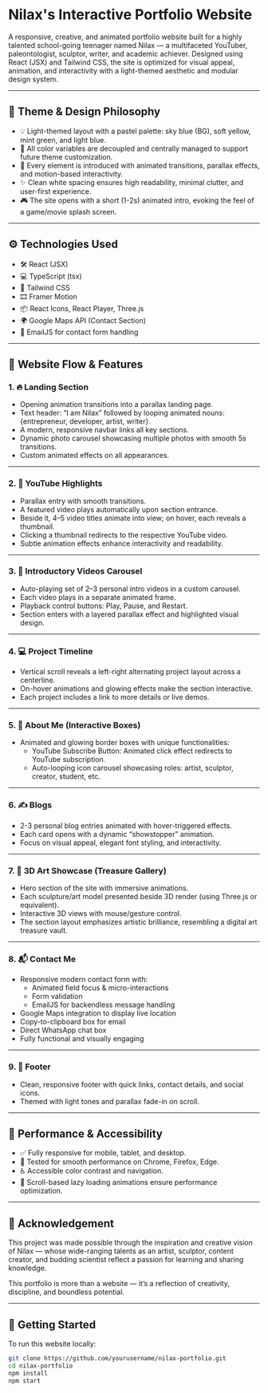 # Nilax's Interactive Portfolio Website

A responsive, creative, and animated portfolio website built for a highly talented school-going teenager named Nilax — a multifaceted YouTuber, paleontologist, sculptor, writer, and academic achiever. Designed using React (JSX) and Tailwind CSS, the site is optimized for visual appeal, animation, and interactivity with a light-themed aesthetic and modular design system.

---

## 🌈 Theme & Design Philosophy

- 💡 Light-themed layout with a pastel palette: sky blue (BG), soft yellow, mint green, and light blue.
- 🎨 All color variables are decoupled and centrally managed to support future theme customization.
- 🧠 Every element is introduced with animated transitions, parallax effects, and motion-based interactivity.
- ✨ Clean white spacing ensures high readability, minimal clutter, and user-first experience.
- 🎮 The site opens with a short (1-2s) animated intro, evoking the feel of a game/movie splash screen.

---

## ⚙️ Technologies Used

- 🛠️ React (JSX)
- 💻 TypeScript (tsx)
- 🎨 Tailwind CSS
- 🎞️ Framer Motion
- 📦 React Icons, React Player, Three.js
- 🌍 Google Maps API (Contact Section)
- 📩 EmailJS for contact form handling

---

## 🔗 Website Flow & Features

### 1. 🔥 Landing Section

- Opening animation transitions into a parallax landing page.
- Text header: “I am Nilax” followed by looping animated nouns: {entrepreneur, developer, artist, writer}.
- A modern, responsive navbar links all key sections.
- Dynamic photo carousel showcasing multiple photos with smooth 5s transitions.
- Custom animated effects on all appearances.

---

### 2. 🎥 YouTube Highlights

- Parallax entry with smooth transitions.
- A featured video plays automatically upon section entrance.
- Beside it, 4–5 video titles animate into view; on hover, each reveals a thumbnail.
- Clicking a thumbnail redirects to the respective YouTube video.
- Subtle animation effects enhance interactivity and readability.

---

### 3. 🧠 Introductory Videos Carousel

- Auto-playing set of 2–3 personal intro videos in a custom carousel.
- Each video plays in a separate animated frame.
- Playback control buttons: Play, Pause, and Restart.
- Section enters with a layered parallax effect and highlighted visual design.

---

### 4. 💻 Project Timeline

- Vertical scroll reveals a left-right alternating project layout across a centerline.
- On-hover animations and glowing effects make the section interactive.
- Each project includes a link to more details or live demos.

---

### 5. 👤 About Me (Interactive Boxes)

- Animated and glowing border boxes with unique functionalities:
  - YouTube Subscribe Button: Animated click effect redirects to YouTube subscription.
  - Auto-looping icon carousel showcasing roles: artist, sculptor, creator, student, etc.
---

### 6. ✍️ Blogs

- 2-3 personal blog entries animated with hover-triggered effects.
- Each card opens with a dynamic “showstopper” animation.
- Focus on visual appeal, elegant font styling, and interactivity.

---

### 7. 🗿 3D Art Showcase (Treasure Gallery)

- Hero section of the site with immersive animations.
- Each sculpture/art model presented beside 3D render (using Three.js or equivalent).
- Interactive 3D views with mouse/gesture control.
- The section layout emphasizes artistic brilliance, resembling a digital art treasure vault.

---

### 8. 📬 Contact Me

- Responsive modern contact form with:
  - Animated field focus & micro-interactions
  - Form validation
  - EmailJS for backendless message handling
- Google Maps integration to display live location
- Copy-to-clipboard box for email
- Direct WhatsApp chat box
- Fully functional and visually engaging

---

### 9. 🔻 Footer

- Clean, responsive footer with quick links, contact details, and social icons.
- Themed with light tones and parallax fade-in on scroll.

---

## 🎯 Performance & Accessibility

- ✅ Fully responsive for mobile, tablet, and desktop.
- 🧪 Tested for smooth performance on Chrome, Firefox, Edge.
- ♿ Accessible color contrast and navigation.
- 🔁 Scroll-based lazy loading animations ensure performance optimization.

---

## 🙌 Acknowledgement

This project was made possible through the inspiration and creative vision of Nilax — whose wide-ranging talents as an artist, sculptor, content creator, and budding scientist reflect a passion for learning and sharing knowledge.

This portfolio is more than a website — it’s a reflection of creativity, discipline, and boundless potential.

---

## 🚀 Getting Started

To run this website locally:

```bash
git clone https://github.com/yourusername/nilax-portfolio.git
cd nilax-portfolio
npm install
npm start
